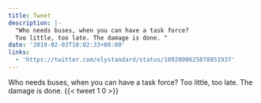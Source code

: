 ```yaml
---
title: Tweet
description: |-
  "Who needs buses, when you can have a task force?
  Too little, too late. The damage is done. "
date: '2019-02-03T10:02:33+00:00'
links:
  - 'https://twitter.com/elystandard/status/1092000625078951937'
---
```

Who needs buses, when you can have a task force?
Too little, too late. The damage is done. 
      {{< tweet 1 0 >}}
    
